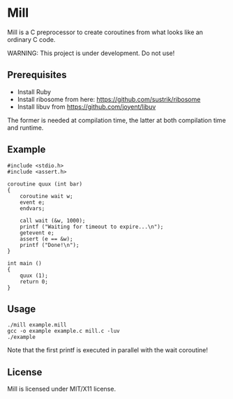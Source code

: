 Mill
====

Mill is a C preprocessor to create coroutines from what looks like an
ordinary C code.

WARNING: This project is under development. Do not use!

## Prerequisites

* Install Ruby
* Install ribosome from here: https://github.com/sustrik/ribosome
* Install libuv from https://github.com/joyent/libuv

The former is needed at compilation time, the latter at both compilation time
and runtime.

## Example

```
#include <stdio.h>
#include <assert.h>

coroutine quux (int bar)
{
    coroutine wait w;
    event e;
    endvars;

    call wait (&w, 1000);
    printf ("Waiting for timeout to expire...\n");
    getevent e;
    assert (e == &w);
    printf ("Done!\n");
}

int main ()
{
    quux (1);
    return 0;
}
```

## Usage

```
./mill example.mill
gcc -o example example.c mill.c -luv
./example
```

Note that the first printf is executed in parallel with the wait coroutine!

## License

Mill is licensed under MIT/X11 license.
